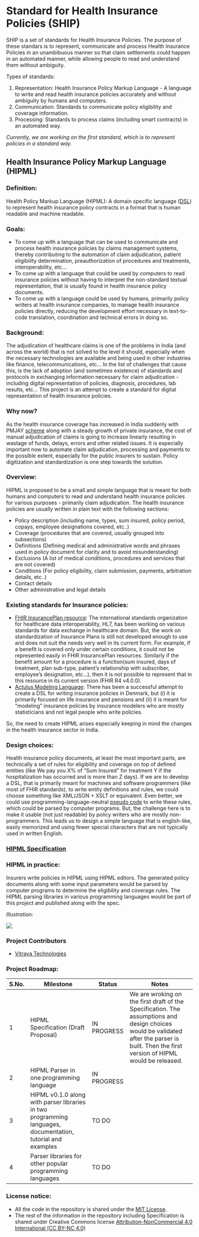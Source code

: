 # Standard for Health Insurance Policies (SHIP)
SHIP is a set of standards for Health Insurance Policies. The purpose of these standars is to represent, communicate and process Health Insurance Policies in an unambibuous manner so that claim settlements could happen in an automated manner, while allowing people to read and understand them without ambiguity.

Types of standards:
1. Representation: Health Insurance Policy Markup Language - A language to write and read health insurance policies accurately and without ambiguity by humans and computers.
2. Communication: Standards to communicate policy eligibility and coverage information.
3. Processing: Standards to process claims (including smart contracts) in an automated way.

*Currently, we are working on the first standard, which is to represent policies in a standard way.*

## Health Insurance Policy Markup Language (HIPML)

### Definition:
Health Policy Markup Language (HIPML): A domain specific language ([DSL](https://en.wikipedia.org/wiki/Domain-specific_language)) to represent health insurance policy contracts in a format that is human readable and machine readable.

### Goals:
- To come up with a language that can be used to communicate and process health insurance policies by claims management systems, thereby contributing to the automation of claim adjudication, patient eligibility determination, preauthorization of procedures and treatments, interoperability, etc…
- To come up with a language that could be used by computers to read insurance policies without having to interpret the non-standard textual representation, that is usually found in health insurance policy documents.
- To come up with a language could be used by humans, primarily policy writers at health insurance companies, to manage health insurance policies directly, reducing the development effort necessary in text-to-code translation, coordination and technical errors in doing so.

### Background:
The adjudication of healthcare claims is one of the problems in India (and across the world) that is not solved to the level it should, especially when the necessary technologies are available and being used in other industries like finance, telecommunications, etc... In the list of challenges that cause this, is the lack of adoption (and sometimes existence) of standards and protocols in exchanging information necessary for claim adjudication - including digital representation of policies, diagnosis, procedures, lab results, etc... This project is an attempt to create a standard for digital representation of health insurance policies.

### Why now?
As the health insurance coverage has increased in India suddenly with PMJAY [scheme](https://www.pmjay.gov.in) along with a steady growth of private insurance, the cost of manual adjudication of claims is going to increase linearly resulting in wastage of funds, delays, errors and other related issues. It is especially important now to automate claim adjudication, processing and payments to the possible extent, especially for the public insurers to sustain. Policy digitization and standardization is one step towards the solution.

### Overview:
HIPML is proposed to be a small and simple language that is meant for both humans and computers to read and understand health insurance policies for various purposes - primarily claim adjudication. The health insurance policies are usually written in plain text with the following sections:
- Policy description (including name, types, sum insured, policy period, copays, employee designations covered, etc..)
- Coverage (procedures that are covered, usually grouped into subsections)
- Definitions (Defining medical and administrative words and phrases used in policy document for clarity and to avoid misunderstanding)
- Exclusions (A list of medical conditions, procedures and services that are not covered)
- Conditions (For policy eligibility, claim submission, payments, arbitration details, etc..)
- Contact details
- Other administrative and legal details

### Existing standards for Insurance policies:
- [FHIR InsurancePlan resource](https://www.hl7.org/fhir/insuranceplan.html): The international standards organization for healthcare data interoperability, HL7, has been working on various standards for data exchange in healthcare domain. But, the work on standardization of Insurance Plans is still not developed enough to use and does not suit the needs very well in its current form. For example, if a benefit is covered only under certain conditions, it could not be represented easily in FHIR InsurancePlan resources. Similarly if the benefit amount for a procedure is a function(sum insured, days of treatment, plan sub-type, patient’s relationship with subscriber, employee’s designation, etc…), then it is not possible to represent that in this resource in its current version (FHIR R4 v4.0.0).
- [Actulus Modeling Language](http://hjemmesider.diku.dk/~grue/papers/aml/aml.pdf): There has been a successful attempt to create a DSL for writing insurance policies in Denmark, but (i) it is primarily focused on life insurance and pensions and (ii) it is meant for “modeling” insurance policies by insurance modelers who are mostly statisticians and not legal people who write policies.

So, the need to create HIPML arises especially keeping in mind the changes in the health insurance sector in India.

### Design choices:
Health insurance policy documents, at least the most important parts, are technically a set of rules for eligibility and coverage on top of defined entities (like We pay you X% of “Sum Insured” for treatment Y if the hospitalization has occurred and is more than Z days). If we are to develop a DSL, that is primarily meant for machines and software programmers (like most of FHIR standards), to write entity definitions and rules, we could choose something like XML/JSON + XSLT or equivalent. Even better, we could use programming-language-neutral [pseudo code](https://en.wikipedia.org/wiki/Pseudocode#Machine_compilation_of_pseudocode_style_languages) to write these rules, which could be parsed by computer programs. But, the challenge here is to make it usable (not just readable) by policy writers who are mostly non-programmers. This leads us to design a simple language that is english-like, easily memorized and using fewer special characters that are not typically used in written English.

### [HIPML Specification](https://gitlab.com/gopi.vitraya/policy-markup-language/blob/master/Specification.md)

### HIPML in practice:
Insurers write policies in HIPML using HIPML editors. The generated policy documents along with some input parameters would be parsed by computer programs to determine the eligibility and coverage rules. The HIPML parsing libraries in various programming languages would be part of this project and published along with the spec.

*Illustration:*

![](https://docs.google.com/drawings/d/e/2PACX-1vTxfNEo3tXDRNpHexCMv8rBbkp6-T318zqEfJEkyc62gGbbSN49sdEOnyryEKSV43jjEdQ2Vblu0VAc/pub?w=1136&h=680)

### Project Contributors
- [Vitraya Technologies](https://www.vitrayatech.com)
### Project Roadmap:

| S.No. | Milestone | Status | Notes |
|-------|-----------|--------|-------|
| 1 | HIPML Specification (Draft Proposal) | IN PROGRESS | We are wroking on the first draft of the Specification. The assumptions and design choices would be validated after the parser is built. Then the first version of HIPML would be released. |
| 2 | HIPML Parser in one programming language | IN PROGRESS | |
| 3 | HIPML v0.1.0 along with parser libraries in two programming languages, documentation, tutorial and examples | TO DO |
| 4 | Parser libraries for other popular programming languages | TO DO |

### License notice:
- All the code in the repository is shared under the [MIT License](https://opensource.org/licenses/MIT).
- The rest of the information in the repository including Specification is shared under Creative Commons license [Attribution-NonCommercial 4.0 International (CC BY-NC 4.0)](https://creativecommons.org/licenses/by-nc/4.0/)
